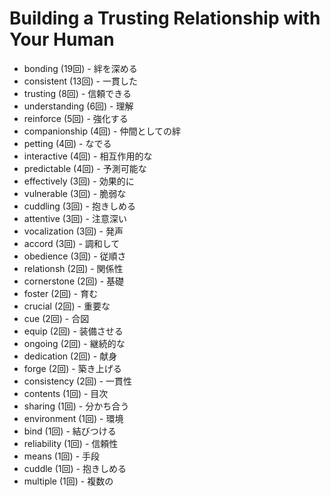 # Building a Trusting Relationship with Your Human

- bonding (19回) - 絆を深める
- consistent (13回) - 一貫した
- trusting (8回) - 信頼できる
- understanding (6回) - 理解
- reinforce (5回) - 強化する
- companionship (4回) - 仲間としての絆
- petting (4回) - なでる
- interactive (4回) - 相互作用的な
- predictable (4回) - 予測可能な
- effectively (3回) - 効果的に
- vulnerable (3回) - 脆弱な
- cuddling (3回) - 抱きしめる
- attentive (3回) - 注意深い
- vocalization (3回) - 発声
- accord (3回) - 調和して
- obedience (3回) - 従順さ
- relationsh (2回) - 関係性
- cornerstone (2回) - 基礎
- foster (2回) - 育む
- crucial (2回) - 重要な
- cue (2回) - 合図
- equip (2回) - 装備させる
- ongoing (2回) - 継続的な
- dedication (2回) - 献身
- forge (2回) - 築き上げる
- consistency (2回) - 一貫性
- contents (1回) - 目次
- sharing (1回) - 分かち合う
- environment (1回) - 環境
- bind (1回) - 結びつける
- reliability (1回) - 信頼性
- means (1回) - 手段
- cuddle (1回) - 抱きしめる
- multiple (1回) - 複数の
